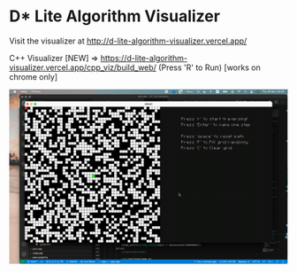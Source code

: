 # D* Lite Algorithm Visualizer

Visit the visualizer at http://d-lite-algorithm-visualizer.vercel.app/

C++ Visualizer [NEW] => https://d-lite-algorithm-visualizer.vercel.app/cpp_viz/build_web/
(Press 'R' to Run) [works on chrome only]

![summary](d_lite.gif)
